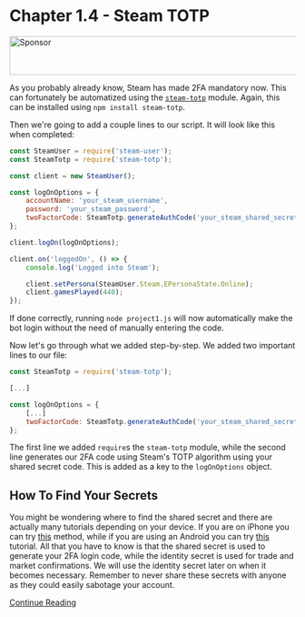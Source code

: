 # Chapter 1.4 - Steam TOTP

<a target='_blank' rel='nofollow' href='https://app.codesponsor.io/link/WWKSZ8BufMHxCu7dPGG4np4x/andrewda/node-steam-guide'>
  <img alt='Sponsor' width='888' height='68' src='https://app.codesponsor.io/embed/WWKSZ8BufMHxCu7dPGG4np4x/andrewda/node-steam-guide.svg' />
</a>

As you probably already know, Steam has made 2FA mandatory now. This can
fortunately be automatized using the [`steam-totp`](https://github.com/DoctorMcKay/node-steam-totp)
module. Again, this can be installed using `npm install steam-totp`.

Then we're going to add a couple lines to our script. It will look like this
when completed:

```js
const SteamUser = require('steam-user');
const SteamTotp = require('steam-totp');

const client = new SteamUser();

const logOnOptions = {
	accountName: 'your_steam_username',
	password: 'your_steam_password',
	twoFactorCode: SteamTotp.generateAuthCode('your_steam_shared_secret')
};

client.logOn(logOnOptions);

client.on('loggedOn', () => {
	console.log('Logged into Steam');

	client.setPersona(SteamUser.Steam.EPersonaState.Online);
	client.gamesPlayed(440);
});
```

If done correctly, running `node project1.js` will now automatically make the
bot login without the need of manually entering the code.

Now let's go through what we added step-by-step. We added two important lines
to our file:

```js
const SteamTotp = require('steam-totp');

[...]

const logOnOptions = {
	[...]
	twoFactorCode: SteamTotp.generateAuthCode('your_steam_shared_secret')
};
```

The first line we added `require`s the `steam-totp` module, while the second
line generates our 2FA code using Steam's TOTP algorithm using your shared
secret code. This is added as a key to the `logOnOptions` object.

## How To Find Your Secrets

You might be wondering where to find the shared secret and there are actually
many tutorials depending on your device. If you are on iPhone you can try
[this](http://forums.backpack.tf/index.php?/topic/45995-guide-how-to-get-your-shared-secret-from-ios-device-steam-mobile/)
method, while if you are using an Android you can try [this](https://www.reddit.com/r/SteamBot/comments/3w5zwb/info_get_your_2fa_codes_from_android_no_root/)
tutorial. All that you have to know is that the shared secret is used to
generate your 2FA login code, while the identity secret is used for trade and
market confirmations. We will use the identity secret later on when it becomes
necessary. Remember to never share these secrets with anyone as they could
easily sabotage your account.

[Continue Reading](../Chapter%201.5%20-%20Errors)
